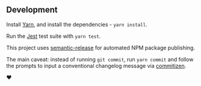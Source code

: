 ## Development

Install [Yarn](https://yarnpkg.com/en/), and install the dependencies - `yarn install`.

Run the [Jest](https://facebook.github.io/jest/) test suite with `yarn test`.

This project uses [semantic-release](https://github.com/semantic-release/semantic-release) for automated NPM package publishing.

The main caveat: instead of running `git commit`, run `yarn commit` and follow the prompts to input a conventional changelog message via [commitizen](https://github.com/commitizen/cz-cli).

:heart:
